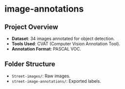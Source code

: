 # image-annotations

## Project Overview
- **Dataset**: 34 images annotated for object detection.
- **Tools Used**: CVAT (Computer Vision Annotation Tool).
- **Annotation Format**: PASCAL VOC.

## Folder Structure
- `Street-images/`: Raw images.
- `street-image-annotations/`: Exported labels.
